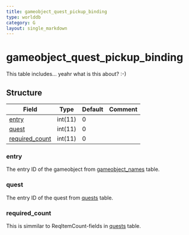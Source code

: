 ```yaml
---
title: gameobject_quest_pickup_binding
type: worlddb
category: G
layout: single_markdown
---
```


# gameobject_quest_pickup_binding
This table includes... yeahr what is this about? :-)

## Structure

Field                                                                                                       | Type    | Default | Comment
----------------------------------------------------------------------------------------------------------- | ------- | ------- | -------
[entry](#entry)                   | int(11) | 0       |        
[quest](#quest)                   | int(11) | 0       |        
[required_count](#required_count) | int(11) | 0       |        

### entry

The entry ID of the gameobject from [gameobject_names](http://www.ascemu.org/wiki/index.php?title=Gameobject_names&action=edit&redlink=1 "Gameobject names (page does not exist)") table.

### quest

The entry ID of the quest from [quests](http://www.ascemu.org/wiki/index.php?title=Quests&action=edit&redlink=1 "Quests (page does not exist)") table.

### required_count

This is simmilar to ReqItemCount-fields in [quests](http://www.ascemu.org/wiki/index.php?title=Quests&action=edit&redlink=1 "Quests (page does not exist)") table.